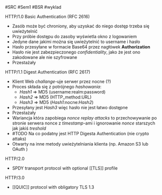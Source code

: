 #SRC #Sem1 #BSR #wyklad

HTTP/1.0 Basic Authentication (RFC 2616)
- Zasób może być chroniony, aby uzyskać do niego dostęp trzeba się uwieżytelnić
- Przy próbie dostępu do zasoby wyświetla okno z logowaniem
- Jedyne dane jakimi można się uwieżytelnić to username i hasło
- Hasło przesyłane w formacie Base64 przez nagłówek **Authorization**
- Hasło nie jest zabezpieczonego _confidentiality_, jako że jest ono zakodowane ale nie szyfrowane
- Przestażały

HTTP/1.1 Digest Authentication (RFC 2617)
- Klient Web _challange_-uje serwer przez nocne (?)
- Proces składa się z potrójnego _hashowania_:
	- _Hash1_ => MD5 (username:realm:password)
	- _Hash2_ => MD5 (HTTP_method:URL)
	- _Hash3_ => MD5 (_Hash1_:nocne:_Hash2_)
- Przesyłany jest _Hash3_ więc hasło nie jest łatwo dostępne
- Przestażały
- Wariancja która zapobiega _nonce replay attacks_ to przechowywanie po stronie serwera nonce z _timestamp_-ami i ignorowanie _nonce_ starszych jak jakiś _treshold_
- #TODO Na co podatny jest HTTP Digesta Authentication (nie crypto attaks)
- Otwarty na inne metody uwieżytelniania klienta (np. Amazon S3 lub OAuth )

HTTP/2.0
- SPDY transport protocol with optional [[TLS]] profile

HTTP/3.0
- [[QUIC]] protocol with obligatory TLS 1.3